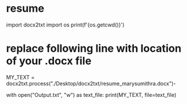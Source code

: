 # resume
import docx2txt
import os
print(f'{os.getcwd()}')

# replace following line with location of your .docx file
MY_TEXT = docx2txt.process("./Desktop/docx2txt/resume_marysumithra.docx")-


with open("Output.txt", "w") as text_file:
    print(MY_TEXT, file=text_file)
